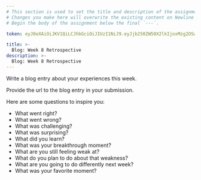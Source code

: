 ```yaml
---
# This section is used to set the title and description of the assignment on Newline. Do not edit `token`.
# Changes you make here will overwrite the existing content on Newline when synced via Github.
# Begin the body of the assignment below the final `---`.

token: eyJ0eXAiOiJKV1QiLCJhbGciOiJIUzI1NiJ9.eyJjb250ZW50X2lkIjoxMzg2OSwiY29udGVudF90eXBlIjoiQXNzaWdubWVudCJ9.qzjn5vTBGMd3kWktQT6zU1Wcq1gVVOTyxapZghPwUxg

title: >-
  Blog: Week 8 Retrospective
description: >-
  Blog: Week 8 Retrospective
---
```

Write a blog entry about your experiences this week.

Provide the url to the blog entry in your submission.

Here are some questions to inspire you:

- What went right?
- What went wrong?
- What was challenging?
- What was surprising?
- What did you learn?
- What was your breakthrough moment?
- What are you still feeling weak at?
- What do you plan to do about that weakness?
- What are you going to do differently next week?
- What was your favorite moment?
